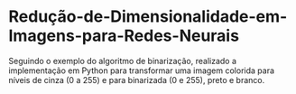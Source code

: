 # Redução-de-Dimensionalidade-em-Imagens-para-Redes-Neurais
Seguindo o exemplo do algoritmo de binarização, realizado a implementação em Python para transformar uma imagem colorida para níveis de cinza (0 a 255) e para binarizada (0 e 255), preto e branco.  
